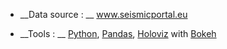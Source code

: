 - __Data source : __ <a href="https://www.seismicportal.eu" target="_blank">www.seismicportal.eu</a>

- __Tools : __ <a href="https://www.python.org/" target="blank">Python</a>, 
  <a href="https://pandas.pydata.org/" target="_blank">Pandas</a>, 
  <a href="https://holoviz.org/" target="_blank">Holoviz</a> with 
  <a href="https://docs.bokeh.org/en/latest/" target="_blank">Bokeh</a>

